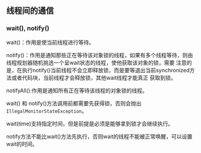 ## 线程间的通信


### wait(), notify()

wait()：作用是使当前线程进行等待。

notify()：作用是通知那些正在等待该对象锁的线程，如果有多个线程等待，则由线程规划器随机挑选一个呈wait状态的线程，使他获取该对象的锁，需要
注意的是，在执行notify()当前线程不会立即释放锁，而是要等退出当前synchronized方法或者代码块，当前线程才会释放锁，其他wait线程才能真正
获取到锁。

notifyAll():作用是通知所有正在等待该线程的对象锁的线程。

wait() 和 notify()方法调用前都需要先获得锁，否则会抛出`IllegalMonitorStateException`。

wait(time)支持指定时间，但是前提是必须是能够拿到锁才会继续执行。

notify方法不能比wait()方法先执行，否则wait的线程不能被正常唤醒，可以设置wait的时间。